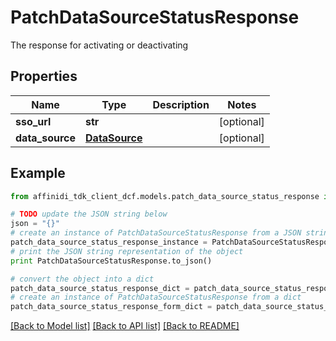 # PatchDataSourceStatusResponse

The response for activating or deactivating

## Properties

| Name            | Type                            | Description | Notes      |
| --------------- | ------------------------------- | ----------- | ---------- |
| **sso_url**     | **str**                         |             | [optional] |
| **data_source** | [**DataSource**](DataSource.md) |             | [optional] |

## Example

```python
from affinidi_tdk_client_dcf.models.patch_data_source_status_response import PatchDataSourceStatusResponse

# TODO update the JSON string below
json = "{}"
# create an instance of PatchDataSourceStatusResponse from a JSON string
patch_data_source_status_response_instance = PatchDataSourceStatusResponse.from_json(json)
# print the JSON string representation of the object
print PatchDataSourceStatusResponse.to_json()

# convert the object into a dict
patch_data_source_status_response_dict = patch_data_source_status_response_instance.to_dict()
# create an instance of PatchDataSourceStatusResponse from a dict
patch_data_source_status_response_form_dict = patch_data_source_status_response.from_dict(patch_data_source_status_response_dict)
```

[[Back to Model list]](../README.md#documentation-for-models) [[Back to API list]](../README.md#documentation-for-api-endpoints) [[Back to README]](../README.md)
